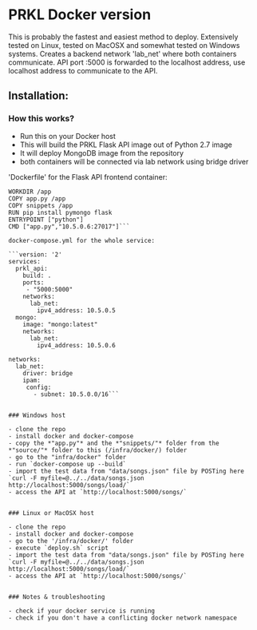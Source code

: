 # PRKL Docker version

This is probably the fastest and easiest method to deploy. Extensively tested on Linux, tested on MacOSX and somewhat tested on Windows systems. Creates a backend network 'lab_net' where both containers communicate. API port :5000 is forwarded to the localhost address, use localhost address to communicate to the API.

## Installation:

### How this works?
- Run this on your Docker host
- This will build the PRKL Flask API image out of Python 2.7 image
- It will deploy MongoDB image from the repository
- both containers will be connected via lab network using bridge driver

'Dockerfile' for the Flask API frontend container:

```FROM python:2.7
WORKDIR /app
COPY app.py /app
COPY snippets /app
RUN pip install pymongo flask
ENTRYPOINT ["python"]
CMD ["app.py","10.5.0.6:27017"]```

docker-compose.yml for the whole service:

```version: '2'
services:
  prkl_api:
    build: .
    ports:
     - "5000:5000"
    networks:
      lab_net:
        ipv4_address: 10.5.0.5
  mongo:
    image: "mongo:latest"
    networks:
      lab_net:
        ipv4_address: 10.5.0.6

networks:
  lab_net:
    driver: bridge
    ipam:
     config:
       - subnet: 10.5.0.0/16```


### Windows host

- clone the repo
- install docker and docker-compose
- copy the *"app.py"* and the *"snippets/"* folder from the *"source/"* folder to this (/infra/docker/) folder
- go to the "infra/docker" folder
- run `docker-compose up --build`
- import the test data from "data/songs.json" file by POSTing here `curl -F myfile=@../../data/songs.json http://localhost:5000/songs/load/`
- access the API at `http://localhost:5000/songs/`


### Linux or MacOSX host

- clone the repo
- install docker and docker-compose
- go to the '/infra/docker/' folder
- execute `deploy.sh` script
- import the test data from "data/songs.json" file by POSTing here `curl -F myfile=@../../data/songs.json http://localhost:5000/songs/load/`
- access the API at `http://localhost:5000/songs/`


### Notes & troubleshooting

- check if your docker service is running
- check if you don't have a conflicting docker network namespace
